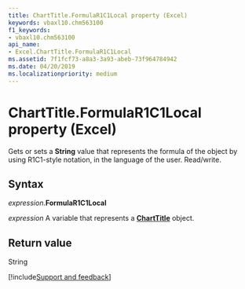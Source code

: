```yaml
---
title: ChartTitle.FormulaR1C1Local property (Excel)
keywords: vbaxl10.chm563100
f1_keywords:
- vbaxl10.chm563100
api_name:
- Excel.ChartTitle.FormulaR1C1Local
ms.assetid: 7f1fcf73-a8a3-3a93-abeb-73f964784942
ms.date: 04/20/2019
ms.localizationpriority: medium
---
```



# ChartTitle.FormulaR1C1Local property (Excel)

Gets or sets a **String** value that represents the formula of the object by using R1C1-style notation, in the language of the user. Read/write.


## Syntax

_expression_.**FormulaR1C1Local**

_expression_ A variable that represents a **[ChartTitle](Excel.ChartTitle(object).md)** object.


## Return value

String




[!include[Support and feedback](~/includes/feedback-boilerplate.md)]